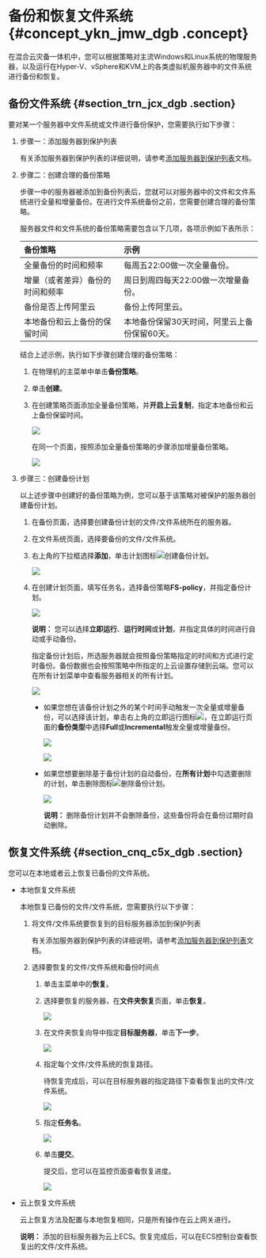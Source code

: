 # 备份和恢复文件系统 {#concept_ykn_jmw_dgb .concept}

在混合云灾备一体机中，您可以根据策略对主流Windows和Linux系统的物理服务器，以及运行在Hyper-V、vSphere和KVM上的各类虚拟机服务器中的文件系统进行备份和恢复。

## 备份文件系统 {#section_trn_jcx_dgb .section}

要对某一个服务器中文件系统或文件进行备份保护，您需要执行如下步骤：

1.  步骤一：添加服务器到保护列表

    有关添加服务器到保护列表的详细说明，请参考[添加服务器到保护列表](cn.zh-CN/小时-天级RPO和RTO容灾/备份管理/添加服务器到保护列表.md#)文档。

2.  步骤二：创建合理的备份策略

    步骤一中的服务器被添加到备份列表后，您就可以对服务器中的文件和文件系统进行全量和增量备份。在进行文件系统备份之前，您需要创建合理的备份策略。

    服务器文件和文件系统的备份策略需要包含以下几项，各项示例如下表所示：

    |备份策略|示例|
    |:---|:-|
    |全量备份的时间和频率|每周五22:00做一次全量备份。|
    |增量（或者差异）备份的时间和频率|周日到周四每天22:00做一次增量备份。|
    |备份是否上传阿里云|备份上传阿里云。|
    |本地备份和云上备份的保留时间|本地备份保留30天时间，阿里云上备份保留60天。|

    结合上述示例，执行如下步骤创建合理的备份策略：

    1.  在物理机的主菜单中单击**备份策略**。
    2.  单击**创建**。
    3.  在创建策略页面添加全量备份策略，并**开启上云复制**，指定本地备份和云上备份保留时间。

        ![](http://static-aliyun-doc.oss-cn-hangzhou.aliyuncs.com/assets/img/64167/154518355334455_zh-CN.png)

        在同一个页面，按照添加全量备份策略的步骤添加增量备份策略。

        ![](http://static-aliyun-doc.oss-cn-hangzhou.aliyuncs.com/assets/img/64167/154518355334457_zh-CN.png)

3.  步骤三：创建备份计划

    以上述步骤中创建好的备份策略为例，您可以基于该策略对被保护的服务器创建备份计划。

    1.  在备份页面，选择要创建备份计划的文件/文件系统所在的服务器。
    2.  在文件系统页面，选择要备份的文件/文件系统。
    3.  右上角的下拉框选择**添加**，单击计划图标![](http://static-aliyun-doc.oss-cn-hangzhou.aliyuncs.com/assets/img/64167/154518355334460_zh-CN.jpg)创建备份计划。

        ![](http://static-aliyun-doc.oss-cn-hangzhou.aliyuncs.com/assets/img/64167/154518355334461_zh-CN.png)

    4.  在创建计划页面，填写任务名，选择备份策略**FS-policy**，并指定备份计划。

        ![](http://static-aliyun-doc.oss-cn-hangzhou.aliyuncs.com/assets/img/64167/154518355334467_zh-CN.png)

        **说明：** 您可以选择**立即运行**、**运行时间**或**计划**，并指定具体的时间进行自动或手动备份。

        指定备份计划后，所选服务器就会按照备份策略指定的时间和方式进行定时备份。备份数据也会按照策略中所指定的上云设置存储到云端。您可以在所有计划菜单中查看服务器相关的所有计划。

        ![](http://static-aliyun-doc.oss-cn-hangzhou.aliyuncs.com/assets/img/64167/154518355334468_zh-CN.png)

        -   如果您想在该备份计划之外的某个时间手动触发一次全量或增量备份，可以选择该计划，单击右上角的立即运行图标![](http://static-aliyun-doc.oss-cn-hangzhou.aliyuncs.com/assets/img/64167/154518355434469_zh-CN.jpg)，在立即运行页面的**备份类型**中选择**Full**或**Incremental**触发全量或增量备份。

            ![](http://static-aliyun-doc.oss-cn-hangzhou.aliyuncs.com/assets/img/64167/154518355434472_zh-CN.png)

            ![](http://static-aliyun-doc.oss-cn-hangzhou.aliyuncs.com/assets/img/64167/154518355434474_zh-CN.png)

        -   如果您想要删除基于备份计划的自动备份，在**所有计划**中勾选要删除的计划，单击删除图标![](http://static-aliyun-doc.oss-cn-hangzhou.aliyuncs.com/assets/img/64167/154518355434476_zh-CN.jpg)删除备份计划。

            ![](http://static-aliyun-doc.oss-cn-hangzhou.aliyuncs.com/assets/img/64167/154518355434478_zh-CN.png)

            **说明：** 删除备份计划并不会删除备份，这些备份将会在备份过期时自动删除。


## 恢复文件系统 {#section_cnq_c5x_dgb .section}

您可以在本地或者云上恢复已备份的文件系统。

-   本地恢复文件系统

    本地恢复已备份的文件/文件系统，您需要执行以下步骤：

    1.  将文件/文件系统要恢复到的目标服务器添加到保护列表

        有关添加服务器到保护列表的详细说明，请参考[添加服务器到保护列表](cn.zh-CN/小时-天级RPO和RTO容灾/备份管理/添加服务器到保护列表.md#)文档。

    2.  选择要恢复的文件/文件系统和备份时间点
        1.  单击主菜单中的**恢复**。
        2.  选择要恢复的服务器，在**文件夹恢复**页面，单击**恢复**。

            ![](http://static-aliyun-doc.oss-cn-hangzhou.aliyuncs.com/assets/img/64167/154518355434485_zh-CN.png)

        3.  在文件夹恢复向导中指定**目标服务器**，单击**下一步**。

            ![](http://static-aliyun-doc.oss-cn-hangzhou.aliyuncs.com/assets/img/64167/154518355434486_zh-CN.png)

        4.  指定每个文件/文件系统的恢复路径。

            待恢复完成后，可以在目标服务器的指定路径下查看恢复出的文件/文件系统。

            ![](http://static-aliyun-doc.oss-cn-hangzhou.aliyuncs.com/assets/img/64167/154518355434487_zh-CN.png)

        5.  指定**任务名**。

            ![](http://static-aliyun-doc.oss-cn-hangzhou.aliyuncs.com/assets/img/64167/154518355434488_zh-CN.png)

        6.  单击**提交**。

            提交后，您可以在监控页面查看恢复进度。

            ![](http://static-aliyun-doc.oss-cn-hangzhou.aliyuncs.com/assets/img/64167/154518355434489_zh-CN.png)

-   云上恢复文件系统

    云上恢复方法及配置与本地恢复相同，只是所有操作在云上网关进行。

    **说明：** 添加的目标服务器为云上ECS。恢复完成后，可以在ECS控制台查看恢复出的文件/文件系统。



